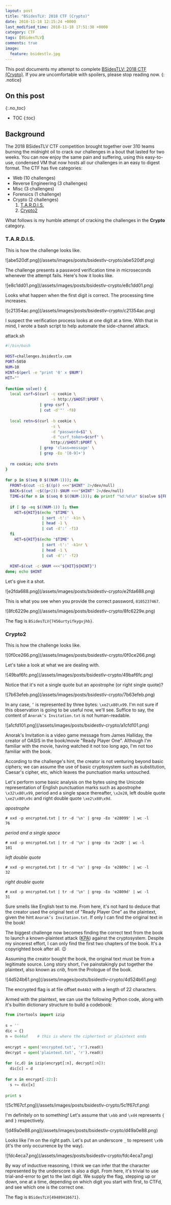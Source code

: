 ```yaml
---
layout: post
title: "BSidesTLV: 2018 CTF (Crypto)"
date: 2018-11-18 12:15:24 +0000
last_modified_time: 2018-11-18 17:51:38 +0000
category: CTF
tags: [BSidesTLV]
comments: true
image:
  feature: bsidestlv.jpg
---
```


This post documents my attempt to complete [BSidesTLV: 2018 CTF (Crypto)](https://www.vulnhub.com/entry/bsidestlv-2018-ctf,250/). If you are uncomfortable with spoilers, please stop reading now.
{: .notice}

<!--more-->

## On this post 
{:.no_toc} 

* TOC 
{:toc}

## Background

The 2018 BSidesTLV CTF competition brought together over 310 teams burning the midnight oil to crack our challenges in a bout that lasted for two weeks. You can now enjoy the same pain and suffering, using this easy-to-use, condensed VM that now hosts all our challenges in an easy to digest format. The CTF has five categories:

+ Web (10 challenges)
+ Reverse Engineering (3 challenges)
+ Misc (3 challenges)
+ Forensics (1 challenge)
+ Crypto (2 challenges)
  1. <a href="#{{ 'T.A.R.D.I.S.' | downcase | replace: ' ', '-' | replace: '.', '' }}">T.A.R.D.I.S.</a>
  2. <a href="#{{ 'Crypto2' | downcase | replace: ' ', '-'}}">Crypto2</a>

What follows is my humble attempt of cracking the challenges in the **Crypto** category.

### T.A.R.D.I.S.

This is how the challenge looks like.

<a class="image-popup">
![abe520df.png](/assets/images/posts/bsidestlv-crypto/abe520df.png)
</a>

The challenge presents a password verification time in microseconds whenever the attempt fails. Here's how it looks like.

<a class="image-popup">
![e8c1dd01.png](/assets/images/posts/bsidestlv-crypto/e8c1dd01.png)
</a>

Looks what happen when the first digit is correct. The processing time increases.

<a class="image-popup">
![c21354ac.png](/assets/images/posts/bsidestlv-crypto/c21354ac.png)
</a>

I suspect the verification process looks at one digit at a time. With that in mind, I wrote a bash script to help automate the side-channel attack.

<div class="filename"><span>attack.sh</span></div>

```bash
#!/bin/bash

HOST=challenges.bsidestlv.com
PORT=5050
NUM=10
HINT=$(perl -e "print '0' x $NUM")
HIT=""

function solve() {
  local csrf=$(curl -c cookie \
                    -s http://$HOST:$PORT \
               | grep csrf \
               | cut -d'"' -f8)

  local retn=$(curl -b cookie \
                    -s \
                    -d "password=$1" \
                    -d "csrf_token=$csrf" \
                    http://$HOST:$PORT \
               | grep 'class=message' \
               | grep -Eo '[0-9]+')

  rm cookie; echo $retn
}

for p in $(seq 0 $((NUM-1))); do
  FRONT=$(cut -c1-$((p)) <<<"$HINT" 2>/dev/null)
  BACK=$(cut -c$((p+2))-$NUM <<<"$HINT" 2>/dev/null)
  TIME=$(for n in $(seq 0 $((NUM-1))); do printf "%d:%d\n" $(solve ${FRONT}${n}${BACK}) $n; done)

  if [ $p -eq $((NUM-1)) ]; then
    HIT=${HIT}$(echo "$TIME" \
                | sort -t':' -k1n \
                | head -1 \
                | cut -d':' -f1)
  fi
    HIT=${HIT}$(echo "$TIME" \
                | sort -t':' -k1nr \
                | head -1 \
                | cut -d':' -f2)

  HINT=$(cut -c-$NUM <<<"${HIT}${HINT}")
done; echo $HINT
```

Let's give it a shot.

<a class="image-popup">
![e2fda688.png](/assets/images/posts/bsidestlv-crypto/e2fda688.png)
</a>

This is what you see when you provide the correct password, `8105237467`.

<a class="image-popup">
![8fc6229e.png](/assets/images/posts/bsidestlv-crypto/8fc6229e.png)
</a>

The flag is `BSidesTLV{7456urtyifkygvjhb}`.

### Crypto2

This is how the challenge looks like.

<a class="image-popup">
![0f0ce266.png](/assets/images/posts/bsidestlv-crypto/0f0ce266.png)
</a>

Let's take a look at what we are dealing with.

<a class="image-popup">
![49baf6fc.png](/assets/images/posts/bsidestlv-crypto/49baf6fc.png)
</a>

Notice that it's not a single quote but an apostrophe (or right single quote)?

<a class="image-popup">
![7b63efeb.png](/assets/images/posts/bsidestlv-crypto/7b63efeb.png)
</a>

In any case, `’` is represented by three bytes: `\xe2\x80\x99`. I'm not sure if this observation is going to be useful now, we'll see. Suffice to say, the content of `Anorak’s Invitation.txt` is not human-readable.

<a class="image-popup">
![a1cfd101.png](/assets/images/posts/bsidestlv-crypto/a1cfd101.png)
</a>

Anorak's Invitation is a video game message from James Halliday, the creator of OASIS in the book/movie "Ready Player One". Although I'm familiar with the movie, having watched it not too long ago, I'm not too familiar with the book.

According to the challenge's hint, the creator is not venturing beyond basic ciphers; we can assume the use of basic cryptosystem such as substitution, Caesar's cipher, etc, which leaves the punctuation marks untouched.

Let's perform some basic analysis on the bytes using the Unicode representation of English punctuation marks such as apostrophe `\x32\x80\x99`, period and a single space thereafter, `\x2e20`, left double quote `\xe2\x80\x9c` and right double quote `\xe2\x80\x9d`.

_apostrophe_

```
# xxd -p encrypted.txt | tr -d '\n' | grep -Eo 'e28099' | wc -l
76
```

_period and a single space_

```
# xxd -p encrypted.txt | tr -d '\n' | grep -Eo '2e20' | wc -l
101
```

_left double quote_

```
# xxd -p encrypted.txt | tr -d '\n' | grep -Eo 'e2809c' | wc -l
32
```
_right double quote_

```
# xxd -p encrypted.txt | tr -d '\n' | grep -Eo 'e2809d' | wc -l
31
```

Sure smells like English text to me. From here, it's not hard to deduce that the creator used the original text of "Ready Player One" as the plaintext, given the hint `Anorak’s Invitation.txt`. If only I can find the original text in the book!

The biggest challenge now becomes finding the correct text from the book to launch a known-plaintext attack ([KPA](https://en.wikipedia.org/wiki/Known-plaintext_attack)) against the cryptosystem. Despite my sincerest effort, I can only find the first two chapters of the book. It's a copyrighted book after all. :wink:

Assuming the creator bought the book, the original text must be from a legitimate source. Long story short, I've painstakingly put together the plaintext, also known as _crib_, from the Prologue of the book.

<a class="image-popup">
![4d524b61.png](/assets/images/posts/bsidestlv-crypto/4d524b61.png)
</a>

The encrypted flag is at file offset `0x44b3` with a length of 22 characters.

Armed with the plaintext, we can use the following Python code, along with it's builtin dictionary structure to build a codebook:

```py
from itertools import izip

s = ''
dic = {}
n = 0x44af    # this is where the ciphertext or plaintext ends

encrypt = open('encrypted.txt', 'r').read()
decrypt = open('plaintext.txt', 'r').read()

for (c,d) in izip(encrypt[:n], decrypt[:n]):
  dic[c] = d

for x in encrypt[-22:]:
  s += dic[x]

print s
```

<a class="image-popup">
![5c1f67cf.png](/assets/images/posts/bsidestlv-crypto/5c1f67cf.png)
</a>

I'm definitely on to something! Let's assume that `\xbb` and `\xd4` represents `{` and `}` respectively.

<a class="image-popup">
![d49a0e88.png](/assets/images/posts/bsidestlv-crypto/d49a0e88.png)
</a>

Looks like I'm on the right path. Let's put an underscore `_` to represent `\x9b` (it's the only occurrence by the way).

<a class="image-popup">
![fdc4eca7.png](/assets/images/posts/bsidestlv-crypto/fdc4eca7.png)
</a>

By way of inductive reasoning, I think we can infer that the character represented by the underscore is also a digit. From here, it's trivial to use trial-and-error to get to the last digit. We supply the flag, stepping up or down, one at a time, depending on which digit you start with first, to CTFd, and see which one is the correct one.

The flag is `BSidesTLV{49489416671}`.
